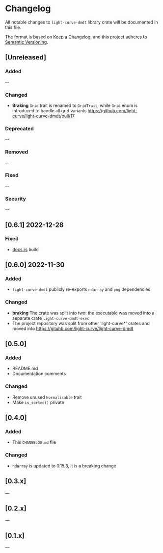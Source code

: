 # Changelog

All notable changes to `light-curve-dmdt` library crate will be documented in this file.

The format is based on [Keep a Changelog](https://keepachangelog.com/en/1.0.0/),
and this project adheres to [Semantic Versioning](https://semver.org/spec/v2.0.0.html).

## [Unreleased]

### Added

--

### Changed

- **Braking** `Grid` trait is renamed to `GridTrait`, while `Grid` enum is introduced to handle all grid variants https://github.com/light-curve/light-curve-dmdt/pull/17

### Deprecated

--

### Removed

--

### Fixed

--

### Security

--

## [0.6.1] 2022-12-28

### Fixed

- [docs.rs](https://docs.rs/light-curve-dmdt) build

## [0.6.0] 2022-11-30

### Added

- `light-curve-dmdt` publicly re-exports `ndarray` and `png` dependencies

### Changed

- **braking** The crate was split into two: the executable was moved into a separate crate `light-curve-dmdt-exec`
- The project repository was split from other 'light-curve*' crates and moved into <https://gituhb.com/light-curve/light-curve-dmdt>

## [0.5.0]

### Added

- README.md
- Documentation comments

### Changed

- Remove unused `Normalisable` trait
- Make `is_sorted()` private

## [0.4.0]

### Added

- This `CHANGELOG.md` file

### Changed

- `ndarray` is updated to 0.15.3, it is a breaking change


## [0.3.x]

—

## [0.2.x]

—

## [0.1.x]

—
